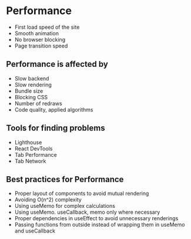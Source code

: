 # Performance

* First load speed of the site
* Smooth animation
* No browser blocking
* Page transition speed

## Performance is affected by

* Slow backend
* Slow rendering
* Bundle size
* Blocking CSS
* Number of redraws
* Code quality, applied algorithms

## Tools for finding problems

* Lighthouse
* React DevTools
* Tab Performance
* Tab Network


## Best practices for Performance

* Proper layout of components to avoid mutual rendering
* Avoiding O(n^2) complexity
* Using useMemo for complex calculations
* Using useMemo. useCallback, memo only where necessary
* Proper dependencies in useEffect to avoid unnecessary renderings
* Passing functions from outside instead of wrapping them in useMemo and useCallback
